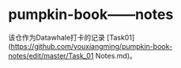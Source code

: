 # pumpkin-book——notes
该仓作为Datawhale打卡的记录
[Task01](https://github.com/youxiangming/pumpkin-book-notes/edit/master/Task_01 Notes.md)。
